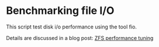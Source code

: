 
# Benchmarking file I/O

This script test disk i/o performance using the tool fio.

Details are discussed in a blog post: [ZFS performance tuning](https://martin.heiland.io/2018/02/23/zfs-tuning/index.html)
